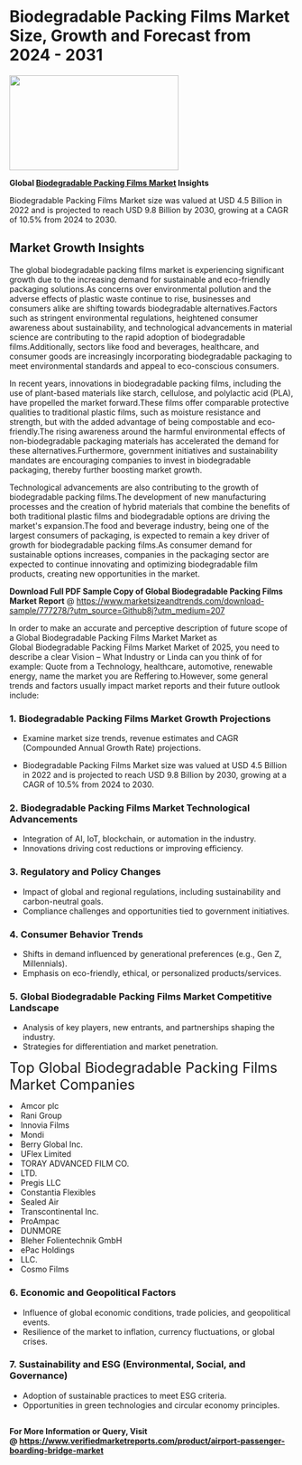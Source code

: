 <H1>Biodegradable Packing Films Market Size, Growth and Forecast from 2024 - 2031</H1><img class="aligncenter size-medium wp-image-584254" src="https://thirdeyenews.in/wp-content/uploads/2024/09/Global-Market-Research-300x168.jpeg" alt="" width="300" height="168" /><p><strong>Global&nbsp;<a href="https://www.marketsizeandtrends.com/download-sample/777278/?utm_source=Github8j?utm_medium=207">Biodegradable Packing Films Market</a> Insights</strong></p><p>Biodegradable Packing Films Market size was valued at USD 4.5 Billion in 2022 and is projected to reach USD 9.8 Billion by 2030, growing at a CAGR of 10.5% from 2024 to 2030.</p><p><h2>Market Growth Insights</h2> <p>The global biodegradable packing films market is experiencing significant growth due to the increasing demand for sustainable and eco-friendly packaging solutions.As concerns over environmental pollution and the adverse effects of plastic waste continue to rise, businesses and consumers alike are shifting towards biodegradable alternatives.Factors such as stringent environmental regulations, heightened consumer awareness about sustainability, and technological advancements in material science are contributing to the rapid adoption of biodegradable films.Additionally, sectors like food and beverages, healthcare, and consumer goods are increasingly incorporating biodegradable packaging to meet environmental standards and appeal to eco-conscious consumers.</p> <p>In recent years, innovations in biodegradable packing films, including the use of plant-based materials like starch, cellulose, and polylactic acid (PLA), have propelled the market forward.These films offer comparable protective qualities to traditional plastic films, such as moisture resistance and strength, but with the added advantage of being compostable and eco-friendly.The rising awareness around the harmful environmental effects of non-biodegradable packaging materials has accelerated the demand for these alternatives.Furthermore, government initiatives and sustainability mandates are encouraging companies to invest in biodegradable packaging, thereby further boosting market growth.</p> <p>Technological advancements are also contributing to the growth of biodegradable packing films.The development of new manufacturing processes and the creation of hybrid materials that combine the benefits of both traditional plastic films and biodegradable options are driving the market's expansion.The food and beverage industry, being one of the largest consumers of packaging, is expected to remain a key driver of growth for biodegradable packing films.As consumer demand for sustainable options increases, companies in the packaging sector are expected to continue innovating and optimizing biodegradable film products, creating new opportunities in the market.</p> <p><span class=""><strong>Download Full PDF Sample Copy of Global Biodegradable Packing Films Market Report</strong> @ <a href="https://www.marketsizeandtrends.com/download-sample/777278/?utm_source=Github8j?utm_medium=207" target="_blank">https://www.marketsizeandtrends.com/download-sample/777278/?utm_source=Github8j?utm_medium=207</a></span></p><p>In order to make an accurate and perceptive description of future scope of a Global&nbsp;Biodegradable Packing Films Market Market as Global&nbsp;Biodegradable Packing Films Market Market of 2025, you need to describe a clear Vision &ndash; What Industry or Linda can you think of for example: Quote from a Technology, healthcare, automotive, renewable energy, name the market you are Reffering to.However, some general trends and factors usually impact market reports and their future outlook include:</p><h3>1.&nbsp;<strong>Biodegradable Packing Films Market Growth Projections</strong></h3><ul><li>Examine market size trends, revenue estimates and CAGR (Compounded Annual Growth Rate) projections.</li><li><p>Biodegradable Packing Films Market size was valued at USD 4.5 Billion in 2022 and is projected to reach USD 9.8 Billion by 2030, growing at a CAGR of 10.5% from 2024 to 2030.</p></li></ul><h3>2.&nbsp;<strong>Biodegradable Packing Films Market Technological Advancements</strong></h3><ul><li>Integration of AI, IoT, blockchain, or automation in the industry.</li><li>Innovations driving cost reductions or improving efficiency.</li></ul><h3>3.&nbsp;<strong>Regulatory and Policy Changes</strong></h3><ul><li>Impact of global and regional regulations, including sustainability and carbon-neutral goals.</li><li>Compliance challenges and opportunities tied to government initiatives.</li></ul><h3>4.&nbsp;<strong>Consumer Behavior Trends</strong></h3><ul><li>Shifts in demand influenced by generational preferences (e.g., Gen Z, Millennials).</li><li>Emphasis on eco-friendly, ethical, or personalized products/services.</li></ul><h3>5.&nbsp;<strong>Global Biodegradable Packing Films Market Competitive Landscape</strong></h3><ul><li>Analysis of key players, new entrants, and partnerships shaping the industry.</li><li>Strategies for differentiation and market penetration.</li></ul><p data-pm-slice="1 1 []"><span style="color: inherit; font-family: inherit; font-size: 25px;">Top Global Biodegradable Packing Films Market Companies</span></p><div class="" data-test-id=""><p><li>Amcor plc</li><li> Rani Group</li><li> Innovia Films</li><li> Mondi</li><li> Berry Global Inc.</li><li> UFlex Limited</li><li> TORAY ADVANCED FILM CO.</li><li> LTD.</li><li> Pregis LLC</li><li> Constantia Flexibles</li><li> Sealed Air</li><li> Transcontinental Inc.</li><li> ProAmpac</li><li> DUNMORE</li><li> Bleher Folientechnik GmbH</li><li> ePac Holdings</li><li> LLC.</li><li> Cosmo Films</li></p></div><h3>6.&nbsp;<strong>Economic and Geopolitical Factors</strong></h3><ul><li>Influence of global economic conditions, trade policies, and geopolitical events.</li><li>Resilience of the market to inflation, currency fluctuations, or global crises.</li></ul><h3>7.&nbsp;<strong>Sustainability and ESG (Environmental, Social, and Governance)</strong></h3><ul><li>Adoption of sustainable practices to meet ESG criteria.</li><li>Opportunities in green technologies and circular economy principles.</li></ul><h2><strong style="font-size: 14px;">For More Information or Query, Visit @&nbsp;</strong><a style="background-color: #ffffff; font-size: 14px;" href="https://www.marketsizeandtrends.com/report/biodegradable-packing-films-market/" target="_blank">https://www.verifiedmarketreports.com/product/airport-passenger-boarding-bridge-market</a></h2>
